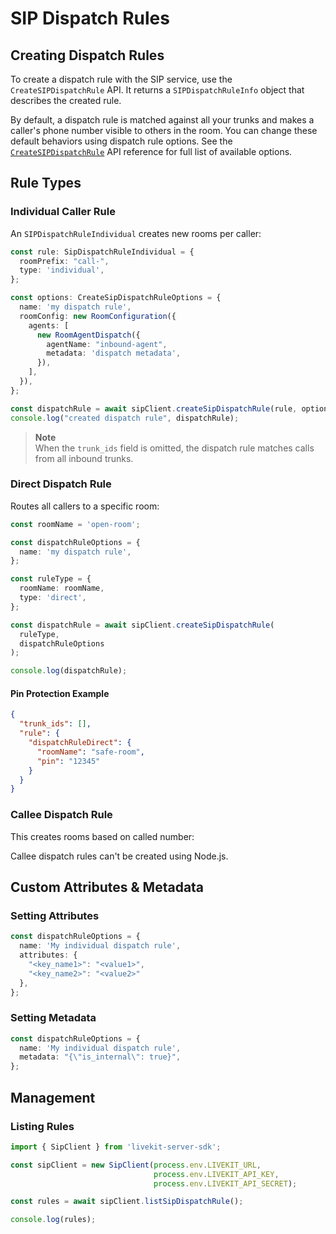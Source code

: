 # SIP Dispatch Rules


## Creating Dispatch Rules

To create a dispatch rule with the SIP service, use the `CreateSIPDispatchRule` API. It returns a `SIPDispatchRuleInfo` object that describes the created rule.

By default, a dispatch rule is matched against all your trunks and makes a caller's phone number visible to others in the room. You can change these default behaviors using dispatch rule options. See the [`CreateSIPDispatchRule`](https://example.com/api-ref) API reference for full list of available options.

## Rule Types

### Individual Caller Rule

An `SIPDispatchRuleIndividual` creates new rooms per caller:

```typescript
const rule: SipDispatchRuleIndividual = {
  roomPrefix: "call-",
  type: 'individual',
};

const options: CreateSipDispatchRuleOptions = {
  name: 'my dispatch rule',
  roomConfig: new RoomConfiguration({
    agents: [
      new RoomAgentDispatch({
        agentName: "inbound-agent", 
        metadata: 'dispatch metadata',
      }),
    ],
  }),
};

const dispatchRule = await sipClient.createSipDispatchRule(rule, options);
console.log("created dispatch rule", dispatchRule);
```

> **Note**  
> When the `trunk_ids` field is omitted, the dispatch rule matches calls from all inbound trunks.

### Direct Dispatch Rule

Routes all callers to a specific room:

```typescript
const roomName = 'open-room';

const dispatchRuleOptions = {
  name: 'my dispatch rule',
};

const ruleType = {
  roomName: roomName,
  type: 'direct',
};

const dispatchRule = await sipClient.createSipDispatchRule(
  ruleType,
  dispatchRuleOptions
);

console.log(dispatchRule);
```

#### Pin Protection Example

```json
{
  "trunk_ids": [],
  "rule": {
    "dispatchRuleDirect": {
      "roomName": "safe-room",
      "pin": "12345"
    }
  }
}
```

### Callee Dispatch Rule

This creates rooms based on called number:

Callee dispatch rules can't be created using Node.js.

## Custom Attributes & Metadata

### Setting Attributes

```typescript
const dispatchRuleOptions = {
  name: 'My individual dispatch rule',
  attributes: {
    "<key_name1>": "<value1>",
    "<key_name2>": "<value2>"
  },
};
```

### Setting Metadata

```typescript
const dispatchRuleOptions = {
  name: 'My individual dispatch rule',
  metadata: "{\"is_internal\": true}",
};
```

## Management

### Listing Rules

```typescript
import { SipClient } from 'livekit-server-sdk';

const sipClient = new SipClient(process.env.LIVEKIT_URL,
                                process.env.LIVEKIT_API_KEY,
                                process.env.LIVEKIT_API_SECRET);

const rules = await sipClient.listSipDispatchRule();

console.log(rules);